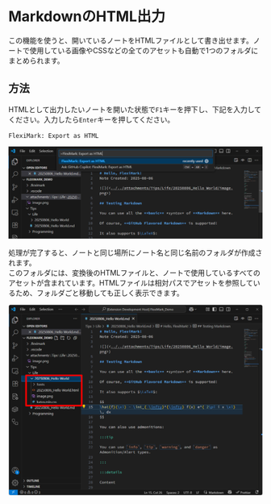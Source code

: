 # MarkdownのHTML出力

この機能を使うと、開いているノートをHTMLファイルとして書き出せます。ノートで使用している画像やCSSなどの全てのアセットも自動で1つのフォルダにまとめられます。

## 方法

HTMLとして出力したいノートを開いた状態で`F1`キーを押下し、下記を入力してください。入力したら`Enter`キーを押してください。

```plaintext
FlexiMark: Export as HTML
```

![](img/export-html/00_command.webp)

処理が完了すると、ノートと同じ場所にノート名と同じ名前のフォルダが作成されます。\
このフォルダには、変換後のHTMLファイルと、ノートで使用しているすべてのアセットが含まれています。HTMLファイルは相対パスでアセットを参照しているため、フォルダごと移動しても正しく表示できます。

![](img/export-html/01_result.webp)
